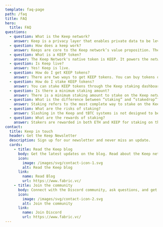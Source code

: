 ```yaml
---
template: faq-page
path: /faq
title: FAQ
hero:
  title: FAQ
questions:
  - question: What is the Keep network?
    answer: Keep is a privacy layer that enables private data to be leveraged on public blockchains without compromising the security or confidentiality. Keep is the network behind tBTC, the first secure and decentralized tokenized bitcoin on Ethereum. <a href="https://keep.network">Learn more about Keep.</a>
  - question: How does a keep work?
    answer: Keeps are core to the Keep network’s value proposition. The Keep network uses “private enclaves” known as keeps to securely encrypt and store private data. Off-chain keeps will be protected using secure multiparty computation (sMPC), generating, securing, storing, encrypting and transmitting data across many individuals.
  - question: What is a KEEP token?
    answer: The Keep Network's native token is KEEP. It powers the network and undergirds all the apps that are and will be built on it.
  - question: Is Keep live?
    answer: Yes! Keep is live.
  - question: How do I get KEEP tokens?
    answer: There are two ways to get KEEP tokens. You can buy tokens on an exchange. KEEP is available on Uniswap, Balancer, and Kraken. You can contribute to liquidity pools on Uniswap and earn KEEP as a reward.
  - question: How do I stake KEEP tokens?
    answer: You can stake KEEP tokens through the Keep staking dashboard. Stakers are able to operate a node themselves or delegate their KEEP to a staking provider. Visit the staking dashboard at <a href="https://dashboard.keep.network">dashboard.keep.network</a> to get started, or learn more about staking at <a href="https://staking.keep.network">staking.keep.network.</a>
  - question: Is there a minimum staking amount?
    answer: There is a minimum staking amount to stake on the Keep network as an independent node operator or with a staking provider. The minimum stake reduces over time on a set calendar. To learn about your options to earn KEEP even if you don’t have the minimum KEEP stake available, check out <a href="https://staking.keep.network/about-staking/staking-minimums">staking.keep.network/about-staking/staking-minimums</a>
  - question: What is the difference between “staking” and “stakedrop”?
    answer: Staking refers to the most complete way to stake on the Keep network. There are two variations of staking. You can stake with a minimum of KEEP tokens, or you can stake both the minimum KEEP and bond a desired amount of ETH in order to support the Keep network. By both staking KEEP and bonding ETH, stakers maximize their KEEP and ETH rewards. <br><br> Stakedrop just refers to any period of time during which KEEP rewards are available to stakers under a certain set of conditions.
  - question: What are the risks of staking?
    answer: Slashing in the Keep and tBTC systems is not designed to be punitive, and is rather to protect the security of the network from malicious behaviors. <br><br><a href="https://staking.keep.network/about-staking/staking-risks">Learn more at staking.keep.network/about-staking/staking-risks</a>
  - question: What are the rewards of staking?
    answer: Stakers are rewarded in both ETH and KEEP for staking on the Keep network, relative to how much KEEP they stake and ETH they bond. Rewards right now can be up to 200% APY for Keep stakers. <br><br><a href="https://staking.keep.network/about-staking/staking-economics">Learn more at staking.keep.network/about-staking/staking-economics</a>
contact:
  title: Keep in touch
  header: Get the Keep Newsletter
  description: Sign up for our newsletter and never miss an update.
  cards:
    - title: Read the Keep blog
      body: Get the latest updates on the blog. Read about the Keep network, tBTC, partnerships, and more.
      icon:
        image: /images/svg/contact-icon-1.svg
        alt: Read the Keep blog
      link:
        name: Read Blog
        url: https://www.fabric.vc/
    - title: Join the community
      body: Connect with the Discord community, ask questions, and get in on the ground level for the future of DeFi.
      icon:
        image: /images/svg/contact-icon-2.svg
        alt: Join the community
      link:
        name: Join Discord
        url: https://www.fabric.vc/
---
```


